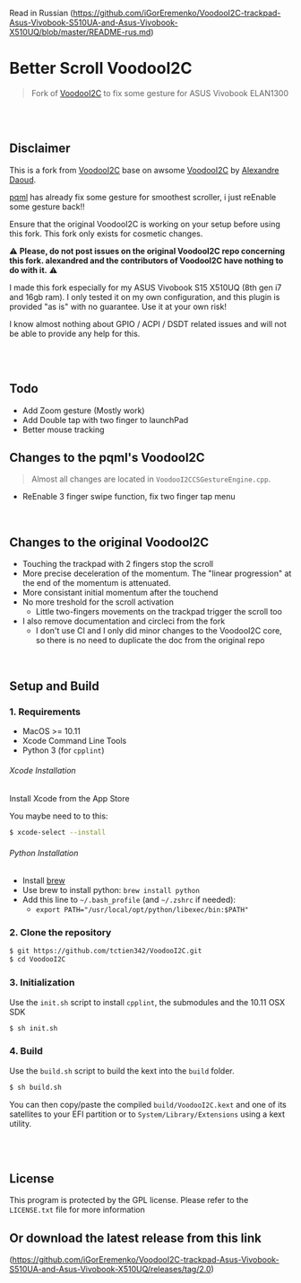 Read in Russian (https://github.com/iGorEremenko/VoodooI2C-trackpad-Asus-Vivobook-S510UA-and-Asus-Vivobook-X510UQ/blob/master/README-rus.md)

# Better Scroll VoodooI2C
> Fork of [VoodooI2C](https://github.com/pqml/VoodooI2C) to fix some gesture for ASUS Vivobook ELAN1300

<br><br>

## Disclaimer
This is a fork from [VoodooI2C](https://github.com/pqml/VoodooI2C) base on awsome [VoodooI2C](https://github.com/alexandred/VoodooI2C/tree/master/VoodooI2C) by [Alexandre Daoud](https://github.com/alexandred).

[pqml](https://github.com/pqml) has already fix some gesture for smoothest scroller, i just reEnable some gesture back!!

Ensure that the original VoodooI2C is working on your setup before using this fork. This fork only exists for cosmetic changes.

:warning: __Please, do not post issues on the original VoodooI2C repo concerning this fork. alexandred and the contributors of VoodooI2C have nothing to do with it.__ :warning:


I made this fork especially for my ASUS Vivobook S15 X510UQ (8th gen i7 and 16gb ram).
I only tested it on my own configuration, and this plugin is provided "as is" with no guarantee. Use it at your own risk!

I know almost nothing about GPIO / ACPI / DSDT related issues and will not be able to provide any help for this.

<br><br>

## Todo
- Add Zoom gesture (Mostly work)
- Add Double tap with two finger to launchPad
- Better mouse tracking

## Changes to the pqml's VoodooI2C

> Almost all changes are located in `VoodooI2CCSGestureEngine.cpp`.

- ReEnable 3 finger swipe function, fix two finger tap menu

<br>

## Changes to the original VoodooI2C
- Touching the trackpad with 2 fingers stop the scroll
- More precise deceleration of the momentum. The "linear progression" at the end of the momentum is attenuated.
- More consistant initial momentum after the touchend
- No more treshold for the scroll activation
  - Little two-fingers movements on the trackpad trigger the scroll too
- I also remove documentation and circleci from the fork
  - I don't use CI and I only did minor changes to the VoodooI2C core, so there is no need to duplicate the doc from the original repo

<br>

## Setup and Build

### 1. Requirements
- MacOS >= 10.11
- Xcode Command Line Tools
- Python 3 (for `cpplint`)

###### Xcode Installation

Install Xcode from the App Store

You maybe need to to this:

```sh
$ xcode-select --install
```

###### Python Installation

- Install [brew](https://brew.sh/)
- Use brew to install python: `brew install python`
- Add this line to `~/.bash_profile` (and `~/.zshrc` if needed):
  - `export PATH="/usr/local/opt/python/libexec/bin:$PATH"`


### 2. Clone the repository

```sh
$ git https://github.com/tctien342/VoodooI2C.git
$ cd VoodooI2C
```

### 3. Initialization

Use the `init.sh` script to install `cpplint`, the submodules and the 10.11 OSX SDK

```sh
$ sh init.sh
```

### 4. Build

Use the `build.sh` script to build the kext into the `build` folder.

```sh
$ sh build.sh
```

You can then copy/paste the compiled `build/VoodooI2C.kext` and one of its satellites to your EFI partition or to `System/Library/Extensions` using a kext utility. 

<br><br>

## License

This program is protected by the GPL license. Please refer to the `LICENSE.txt` file for more information

## Or download the latest release from this link

(https://github.com/iGorEremenko/VoodooI2C-trackpad-Asus-Vivobook-S510UA-and-Asus-Vivobook-X510UQ/releases/tag/2.0)
